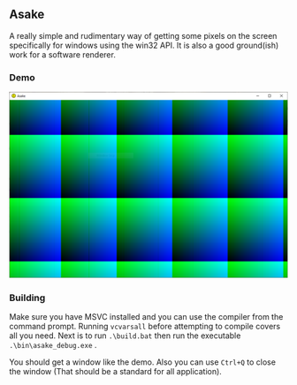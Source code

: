 ## Asake 

A really simple and rudimentary way of getting some pixels on the screen specifically for windows using the win32 API. It is also a good ground(ish) work for a software renderer.

### Demo
![Asake Demo](/doc/demo.PNG)

### Building
Make sure you have MSVC installed and you can use the compiler from the command prompt. Running `vcvarsall` before attempting to compile covers all you need.
Next is to run `.\build.bat` then run the executable `.\bin\asake_debug.exe` .

You should get a window like the demo. Also you can use `Ctrl+Q` to close the window (That should be a standard for all application).
